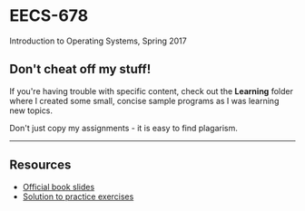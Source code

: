 # EECS-678

Introduction to Operating Systems, Spring 2017

## Don't cheat off my stuff!

If you're having trouble with specific content, check out the **Learning**
folder where I created some small, concise sample programs as I was
learning new topics.

Don't just copy my assignments - it is easy to find plagarism.

---

## Resources

* [Official book slides](http://codex.cs.yale.edu/avi/os-book/OS9/slide-dir/index.html)
* [Solution to practice exercises](http://codex.cs.yale.edu/avi/os-book/OS9/practice-exer-dir/index.html)
